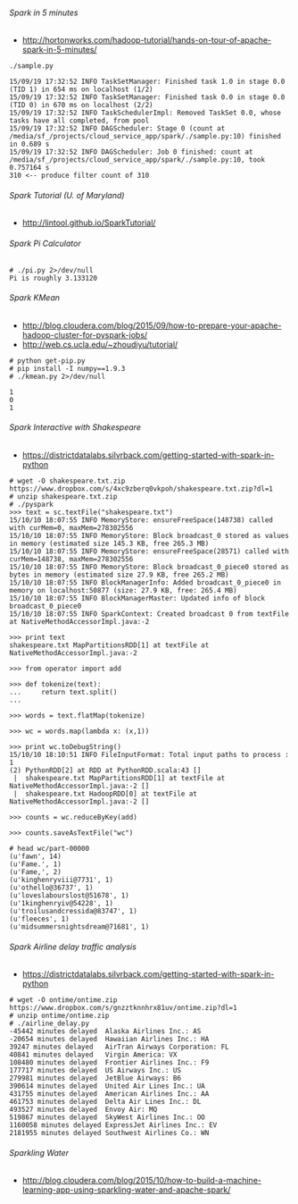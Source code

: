 ###### Spark in 5 minutes
  * http://hortonworks.com/hadoop-tutorial/hands-on-tour-of-apache-spark-in-5-minutes/

```
./sample.py

15/09/19 17:32:52 INFO TaskSetManager: Finished task 1.0 in stage 0.0 (TID 1) in 654 ms on localhost (1/2)
15/09/19 17:32:52 INFO TaskSetManager: Finished task 0.0 in stage 0.0 (TID 0) in 670 ms on localhost (2/2)
15/09/19 17:32:52 INFO TaskSchedulerImpl: Removed TaskSet 0.0, whose tasks have all completed, from pool
15/09/19 17:32:52 INFO DAGScheduler: Stage 0 (count at /media/sf_/projects/cloud_service_app/spark/./sample.py:10) finished in 0.689 s
15/09/19 17:32:52 INFO DAGScheduler: Job 0 finished: count at /media/sf_/projects/cloud_service_app/spark/./sample.py:10, took 0.757164 s
310 <-- produce filter count of 310
```

###### Spark Tutorial (U. of Maryland)
  * http://lintool.github.io/SparkTutorial/

###### Spark Pi Calculator

```
# ./pi.py 2>/dev/null
Pi is roughly 3.133120
```

###### Spark KMean
  * http://blog.cloudera.com/blog/2015/09/how-to-prepare-your-apache-hadoop-cluster-for-pyspark-jobs/
  * http://web.cs.ucla.edu/~zhoudiyu/tutorial/

```
# python get-pip.py
# pip install -I numpy==1.9.3
# ./kmean.py 2>/dev/null

1
0
1
```

###### Spark Interactive with Shakespeare
  * https://districtdatalabs.silvrback.com/getting-started-with-spark-in-python

```
# wget -O shakespeare.txt.zip https://www.dropbox.com/s/4xc9zberq0vkpoh/shakespeare.txt.zip?dl=1
# unzip shakespeare.txt.zip
# ./pyspark
>>> text = sc.textFile("shakespeare.txt")
15/10/10 18:07:55 INFO MemoryStore: ensureFreeSpace(148738) called with curMem=0, maxMem=278302556
15/10/10 18:07:55 INFO MemoryStore: Block broadcast_0 stored as values in memory (estimated size 145.3 KB, free 265.3 MB)
15/10/10 18:07:55 INFO MemoryStore: ensureFreeSpace(28571) called with curMem=148738, maxMem=278302556
15/10/10 18:07:55 INFO MemoryStore: Block broadcast_0_piece0 stored as bytes in memory (estimated size 27.9 KB, free 265.2 MB)
15/10/10 18:07:55 INFO BlockManagerInfo: Added broadcast_0_piece0 in memory on localhost:50877 (size: 27.9 KB, free: 265.4 MB)
15/10/10 18:07:55 INFO BlockManagerMaster: Updated info of block broadcast_0_piece0
15/10/10 18:07:55 INFO SparkContext: Created broadcast 0 from textFile at NativeMethodAccessorImpl.java:-2

>>> print text
shakespeare.txt MapPartitionsRDD[1] at textFile at NativeMethodAccessorImpl.java:-2

>>> from operator import add

>>> def tokenize(text):
...     return text.split()
...

>>> words = text.flatMap(tokenize)

>>> wc = words.map(lambda x: (x,1))

>>> print wc.toDebugString()
15/10/10 18:10:51 INFO FileInputFormat: Total input paths to process : 1
(2) PythonRDD[2] at RDD at PythonRDD.scala:43 []
 |  shakespeare.txt MapPartitionsRDD[1] at textFile at NativeMethodAccessorImpl.java:-2 []
 |  shakespeare.txt HadoopRDD[0] at textFile at NativeMethodAccessorImpl.java:-2 []

>>> counts = wc.reduceByKey(add)

>>> counts.saveAsTextFile("wc")

# head wc/part-00000
(u'fawn', 14)
(u'Fame.', 1)
(u'Fame,', 2)
(u'kinghenryviii@7731', 1)
(u'othello@36737', 1)
(u'loveslabourslost@51678', 1)
(u'1kinghenryiv@54228', 1)
(u'troilusandcressida@83747', 1)
(u'fleeces', 1)
(u'midsummersnightsdream@71681', 1)
```

###### Spark Airline delay traffic analysis
  * https://districtdatalabs.silvrback.com/getting-started-with-spark-in-python

```
# wget -O ontime/ontime.zip https://www.dropbox.com/s/gnzztknnhrx81uv/ontime.zip?dl=1
# unzip ontime/ontime.zip
# ./airline_delay.py
-45442 minutes delayed	Alaska Airlines Inc.: AS
-20654 minutes delayed	Hawaiian Airlines Inc.: HA
39247 minutes delayed	AirTran Airways Corporation: FL
40841 minutes delayed	Virgin America: VX
108480 minutes delayed	Frontier Airlines Inc.: F9
177717 minutes delayed	US Airways Inc.: US
279981 minutes delayed	JetBlue Airways: B6
390614 minutes delayed	United Air Lines Inc.: UA
431755 minutes delayed	American Airlines Inc.: AA
461753 minutes delayed	Delta Air Lines Inc.: DL
493527 minutes delayed	Envoy Air: MQ
519867 minutes delayed	SkyWest Airlines Inc.: OO
1160058 minutes delayed	ExpressJet Airlines Inc.: EV
2181955 minutes delayed	Southwest Airlines Co.: WN
```

###### Sparkling Water
  * http://blog.cloudera.com/blog/2015/10/how-to-build-a-machine-learning-app-using-sparkling-water-and-apache-spark/
